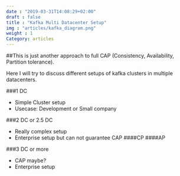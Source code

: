 ```yaml
---
date : "2019-03-31T14:08:29+02:00"
draft : false
title : "Kafka Multi Datacenter Setup"
img : "articles/kafka_diagram.png"
weight : 1
Category: articles
---
```



##This is just another approach to full CAP (Consistency, Availability, Partition tolerance).

Here I will try to discuss different setups of kafka clusters in multiple datacenters.


###1 DC
* Simple Cluster setup
* Usecase: Development or Small company

###2 DC or  2.5 DC
* Really complex setup
* Enterprise setup but can not guarantee CAP
####CP
####AP

###3 DC or more
* CAP maybe?
* Enterprise setup